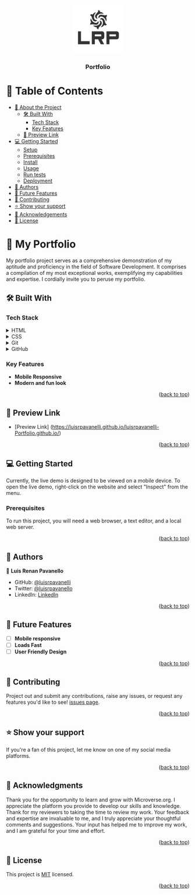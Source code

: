 <a name="readme-top"></a>
<div align="center">
  <img src="./Images/logo.png" alt="LRP" width="140"  height="auto" />
  <br/>

  <h3><b>Portfolio</b></h3> 

</div>

<!-- TABLE OF CONTENTS -->

# 📗 Table of Contents

- [📖 About the Project](#about-project)
  - [🛠 Built With](#built-with)
    - [Tech Stack](#tech-stack)
    - [Key Features](#key-features)
  - [🚀 Preview Link](#preview-link)
- [💻 Getting Started](#getting-started)
  - [Setup](#setup)
  - [Prerequisites](#prerequisites)
  - [Install](#install)
  - [Usage](#usage)
  - [Run tests](#run-tests)
  - [Deployment](#triangular_flag_on_post-deployment)
- [👥 Authors](#authors)
- [🔭 Future Features](#future-features)
- [🤝 Contributing](#contributing)
- [⭐️ Show your support](#support)
- [🙏 Acknowledgements](#acknowledgements)
- [📝 License](#license)

<!-- PROJECT DESCRIPTION -->

# 📖 My Portfolio <a name="about-project"></a>

My portfolio project serves as a comprehensive demonstration of my aptitude and proficiency in the field of Software Development. It comprises a compilation of my most exceptional works, exemplifying my capabilities and expertise. I cordially invite you to peruse my portfolio.

## 🛠 Built With <a name="built-with"></a>

### Tech Stack <a name="tech-stack"></a>

<details>
  <summary>HTML</summary>
</details>

<details>
  <summary>CSS</summary>
</details>

<details>
<summary>Git</summary>
</details>

<details>
<summary>GitHub</summary>
</details>

<!-- Features -->

### Key Features <a name="key-features"></a>

- **Mobile Responsive**
- **Modern and fun look**

<p align="right">(<a href="#readme-top">back to top</a>)</p>

<!-- Preview link -->

## 🚀 Preview Link <a name="preview-link"></a>

- [Preview Link] (https://luisrpavanelli.github.io/luisrpavanelli-Portfolio.github.io/)

<p align="right">(<a href="#readme-top">back to top</a>)</p>

<!-- GETTING STARTED -->

## 💻 Getting Started <a name="getting-started"></a>

Currently, the live demo is designed to be viewed on a mobile device. To open the live demo, right-click on the website and select "Inspect" from the menu.

### Prerequisites

To run this project, you will need a web browser, a text editor, and a local web server.

<p align="right">(<a href="#readme-top">back to top</a>)</p>

<!-- AUTHORS -->

## 👥 Authors <a name="authors"></a>

👤 **Luis Renan Pavanello**

- GitHub: [@luisrpavanelli](https://github.com/luisrpavanelli)
- Twitter: [@luisrpavanello](https://twitter.com/luisrpavanello)
- LinkedIn: [LinkedIn](https://linkedin.com/in/luisrpavanello)

<p align="right">(<a href="#readme-top">back to top</a>)</p>

<!-- FUTURE FEATURES -->

## 🔭 Future Features <a name="future-features"></a>

- [ ] **Mobile responsive**
- [ ] **Loads Fast**
- [ ] **User Friendly Design**

<p align="right">(<a href="#readme-top">back to top</a>)</p>

<!-- CONTRIBUTING -->

## 🤝 Contributing <a name="contributing"></a>

Project out and submit any contributions, raise any issues, or request any features you'd like to see! [issues page](../../issues/).

<p align="right">(<a href="#readme-top">back to top</a>)</p>

<!-- SUPPORT -->

## ⭐️ Show your support <a name="support"></a>

If you're a fan of this project, let me know on one of my social media platforms.

<p align="right">(<a href="#readme-top">back to top</a>)</p>

<!-- ACKNOWLEDGEMENTS -->

## 🙏 Acknowledgments <a name="acknowledgements"></a>

Thank you for the opportunity to learn and grow with Microverse.org. I appreciate the platform you provide to develop our skills and knowledge. Thank for my reviewers to taking the time to review my work. Your feedback and expertise are invaluable to me, and I truly appreciate your thoughtful comments and suggestions. Your input has helped me to improve my work, and I am grateful for your time and effort.

<p align="right">(<a href="#readme-top">back to top</a>)</p>

<!-- LICENSE -->

## 📝 License <a name="license"></a>

This project is [MIT](https://github.com/luisrpavanelli/Portfolio/blob/main/License) licensed.

<p align="right">(<a href="#readme-top">back to top</a>)</p>